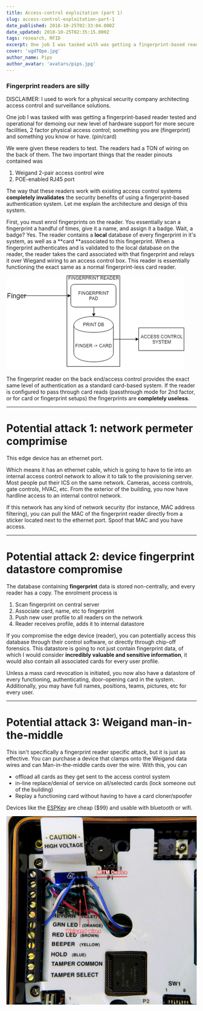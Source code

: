 ```yaml
---
title: Access-control exploitation (part 1)
slug: access-control-exploitation-part-1
date_published: 2018-10-25T02:33:04.000Z
date_updated: 2018-10-25T02:35:15.000Z
tags: research, RFID
excerpt: One job I was tasked with was getting a fingerprint-based reader tested and operational for demoing our new level of hardware support for more secure facilities, 2 factor physical access control; something you are (fingerprint) and something you know or have. (pin/card)
cover: 'ugdTOpe.jpg'
author_name: Pips
author_avatar: 'avatars/pips.jpg'
---
```


### Fingerprint readers are silly

DISCLAIMER: I used to work for a physical security company architecting access
control and surveillance solutions.

One job I was tasked with was getting a fingerprint-based reader tested and
operational for demoing our new level of hardware support for more secure
facilities, 2 factor physical access control; something you are (fingerprint)
and something you know or have. (pin/card)

We were given these readers to test. The readers had a TON of wiring on the back
of them. The two important things that the reader pinouts contained was

1. Weigand 2-pair access control wire
2. POE-enabled RJ45 port

The way that these readers work with existing access control systems
**completely invalidates** the security benefits of using a fingerprint-based
authentication system. Let me explain the architecture and design of this
system.

First, you must enrol fingerprints on the reader. You essentially scan a
fingerprint a handful of times, give it a name, and assign it a badge. Wait, a
badge? Yes. The reader contains a **local** database of every fingerprint in
it's system, as well as a **card **associated to this fingerprint. When a
fingerprint authenticates and is validated to the local database on the reader,
the reader takes the card associated with that fingerprint and relays it over
Wiegand wiring to an access control box. This reader is essentially functioning
the exact same as a normal fingerprint-less card reader.

![](./Untitled-Diagram.png "Finger is read, authenticated against a print DB, then the card associated is passed over to the access control system")

The fingerprint reader on the back end/access control provides the exact same
level of authentication as a standard card-based system. If the reader is
configured to pass through card reads (passthrough mode for 2nd factor, or for
card or fingerprint setups) the fingerprints are **completely useless**.

---

# Potential attack 1: network permeter comprimise

This edge device has an ethernet port.

Which means it has an ethernet cable, which is going to have to tie into an
internal access control network to allow it to talk to the provisioning server.
Most people put their ICS on the same network. Cameras, access controls, gate
controls, HVAC, etc. From the exterior of the building, you now have hardline
access to an internal control network.

If this network has any kind of network security (for instance, MAC address
filtering), you can pull the MAC of the fingerprint reader directly from a
sticker located next to the ethernet port. Spoof that MAC and you have access.

---

# Potential attack 2: device fingerprint datastore compromise

The database containing **fingerprint** data is stored non-centrally, and every
reader has a copy. The enrolment process is

1. Scan fingerprint on central server
2. Associate card, name, etc to fingerprint
3. Push new user profile to all readers on the network
4. Reader receives profile, adds it to internal datastore

If you compromise the edge device (reader), you can potentially access this
database through their control software, or directly through chip-off forensics.
This datastore is going to not just contain fingerprint data, of which I would
consider **incredibly valuable and sensitive information**, it would also
contain all associated cards for every user profile.

Unless a mass card revocation is initiated, you now also have a datastore of
every functioning, authenticating, door-opening card in the system.
Additionally, you may have full names, positions, teams, pictures, etc for every
user.

---

# Potential attack 3: Weigand man-in-the-middle

This isn't specifically a fingerprint reader specific attack, but it is just as
effective. You can purchase a device that clamps onto the Weigand data wires and
can Man-in-the-middle cards over the wire. With this, you can

- offload all cards as they get sent to the access control system
- in-line replace/denial of service on all/selected cards (lock someone out of
  the building)
- Replay a functioning card without having to have a card cloner/spoofer

Devices like the [ESPKey](https://redteamtools.com/espkey) are cheap ($99) and
usable with bluetooth or wifi.

![](./ugdTOpe.jpg "ESPKey in-line man-in-the-middle")
